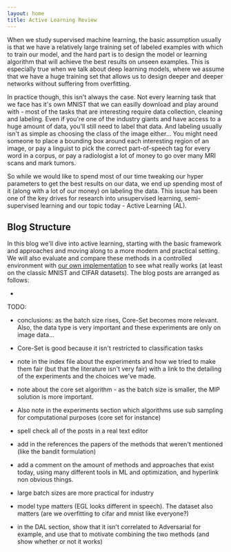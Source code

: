```yaml
---
layout: home
title: Active Learning Review
---
```


When we study supervised machine learning, the basic assumption usually is that we have a relatively large training set of labeled examples with which to train our model, and the hard part is to design the model or learning algorithm that will achieve the best results on unseen examples. This is especially true when we talk about deep learning models, where we assume that we have a huge training set that allows us to design deeper and deeper networks without suffering from overfitting.

In practice though, this isn't always the case. Not every learning task that we face has it's own MNIST that we can easilly download and play around with - most of the tasks that are interesting require data collection, cleaning and labeling. Even if you're one of the industry giants and have access to a huge amount of data, you'll still need to label that data. And labeling usually isn't as simple as choosing the class of the image either... You might need someone to place a bounding box around each interesting region of an image, or pay a linguist to pick the correct part-of-speech tag for every word in a corpus, or pay a radiologist a lot of money to go over many MRI scans and mark tumors.

So while we would like to spend most of our time tweaking our hyper parameters to get the best results on our data, we end up spending most of it (along with a lot of our money) on labeling the data. This issue has been one of the key drives for research into unsupervised learning, semi-supervised learning and our topic today - Active Learning (AL).

## Blog Structure

In this blog we'll dive into active learning, starting with the basic framework and approaches and moving along to a more modern and practical setting. We will also evaluate and compare these methods in a controlled environment with [our own implementation][git] to see what really works (at least on the classic MNIST and CIFAR datasets). The blog posts are arranged as follows:

- 

TODO:

- conclusions: as the batch size rises, Core-Set becomes more relevant. Also, the data type is very important and these experiments are only on image data...

- Core-Set is good because it isn't restricted to classification tasks

- note in the index file about the experiments and how we tried to make them fair (but that the literature isn't very fair) with a link to the detailing of the experiments and the choices we've made.

- note about the core set algorithm - as the batch size is smaller, the MIP solution is more important.

- Also note in the experiments section which algorithms use sub sampling for computational purposes (core set for instance)

- spell check all of the posts in a real text editor

- add in the references the papers of the methods that weren't mentioned (like the bandit formulation)

- add a comment on the amount of methods and approaches that exist today, using many different tools in ML and optimization, and hyperlink non obvious things.

- large batch sizes are more practical for industry

- model type matters (EGL looks different in speech). The dataset also matters (are we overfitting to cifar and mnist like everyone?)

- in the DAL section, show that it isn't correlated to Adversarial for example, and use that to motivate combining the two methods (and show whether or not it works)


[git]: https://github.com/dsgissin/DiscriminativeActiveLearning